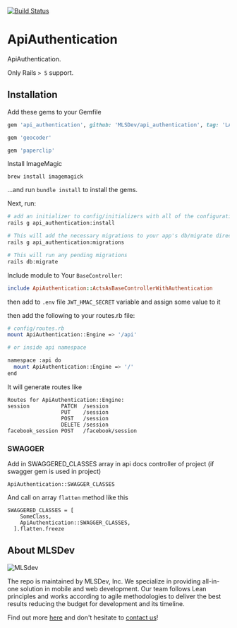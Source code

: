 [![Build Status](https://travis-ci.org/MLSDev/api_authentication.svg?branch=master)](https://travis-ci.org/MLSDev/api_authentication)

# ApiAuthentication

ApiAuthentication.

Only Rails `> 5` support.

## Installation

Add these gems to your Gemfile

``` ruby
gem 'api_authentication', github: 'MLSDev/api_authentication', tag: 'LATEST_VERSION'

gem 'geocoder'

gem 'paperclip'
```

Install ImageMagic

```brew install imagemagick```

...and run `bundle install` to install the gems.

Next, run:

``` bash
# add an initializer to config/initializers with all of the configuration options
rails g api_authentication:install

# This will add the necessary migrations to your app's db/migrate directory
rails g api_authentication:migrations

# This will run any pending migrations
rails db:migrate
```

Include module to Your `BaseController`:

```ruby
include ApiAuthentication::ActsAsBaseControllerWithAuthentication
```

then add to `.env` file `JWT_HMAC_SECRET` variable and assign some value to it

then add the following to your routes.rb file:

``` bash
# config/routes.rb
mount ApiAuthentication::Engine => '/api'

# or inside api namespace

namespace :api do
  mount ApiAuthentication::Engine => '/'
end
```

It will generate routes like

```
Routes for ApiAuthentication::Engine:
session          PATCH  /session
                 PUT    /session
                 POST   /session
                 DELETE /session
facebook_session POST   /facebook/session
```

### SWAGGER

Add in SWAGGERED_CLASSES array in api docs controller of project (if swagger gem is used in project)

`ApiAuthentication::SWAGGER_CLASSES`

And call on array `flatten` method like this

```
SWAGGERED_CLASSES = [
    SomeClass,
    ApiAuthentication::SWAGGER_CLASSES,
  ].flatten.freeze
```

## About MLSDev

![MLSdev][logo]

The repo is maintained by MLSDev, Inc. We specialize in providing all-in-one solution in mobile and web development. Our team follows Lean principles and works according to agile methodologies to deliver the best results reducing the budget for development and its timeline.

Find out more [here][mlsdev] and don't hesitate to [contact us][contact]!

[mlsdev]:  https://mlsdev.com
[contact]: https://mlsdev.com/contact_us
[logo]:    https://raw.githubusercontent.com/MLSDev/development-standards/master/mlsdev-logo.png "Mlsdev"






